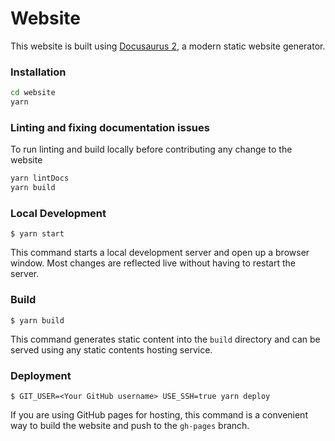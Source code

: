# Website

This website is built using [Docusaurus 2](https://v2.docusaurus.io/), a modern static website generator.


### Installation

```sh
cd website
yarn
```

### Linting and fixing documentation issues 

To run linting and build locally before contributing any change to the website

```sh
yarn lintDocs
yarn build
```


### Local Development

```
$ yarn start
```

This command starts a local development server and open up a browser window. Most changes are reflected live without having to restart the server.

### Build

```
$ yarn build
```

This command generates static content into the `build` directory and can be served using any static contents hosting service.

### Deployment

```
$ GIT_USER=<Your GitHub username> USE_SSH=true yarn deploy
```

If you are using GitHub pages for hosting, this command is a convenient way to build the website and push to the `gh-pages` branch.
